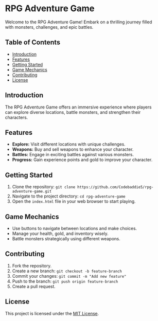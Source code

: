 # RPG Adventure Game

Welcome to the RPG Adventure Game! Embark on a thrilling journey filled with monsters, challenges, and epic battles.

## Table of Contents

- [Introduction](#introduction)
- [Features](#features)
- [Getting Started](#getting-started)
- [Game Mechanics](#game-mechanics)
- [Contributing](#contributing)
- [License](#license)

## Introduction

The RPG Adventure Game offers an immersive experience where players can explore diverse locations, battle monsters, and strengthen their characters.

## Features

- **Explore:** Visit different locations with unique challenges.
- **Weapons:** Buy and sell weapons to enhance your character.
- **Battles:** Engage in exciting battles against various monsters.
- **Progress:** Gain experience points and gold to improve your character.


## Getting Started

1. Clone the repository: `git clone https://github.com/Codebaddie5/rpg-adventure-game.git`
2. Navigate to the project directory: `cd rpg-adventure-game`
3. Open the `index.html` file in your web browser to start playing.

## Game Mechanics

- Use buttons to navigate between locations and make choices.
- Manage your health, gold, and inventory wisely.
- Battle monsters strategically using different weapons.

## Contributing

1. Fork the repository.
2. Create a new branch: `git checkout -b feature-branch`
3. Commit your changes: `git commit -m "Add new feature"`
4. Push to the branch: `git push origin feature-branch`
5. Create a pull request.

## License

This project is licensed under the [MIT License](LICENSE).

